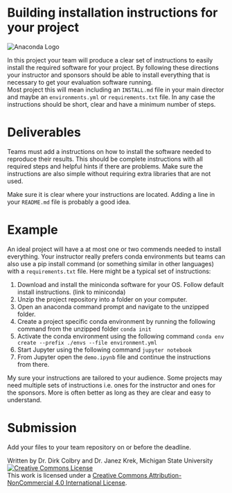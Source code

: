# Building installation instructions for your project

![Anaconda Logo](https://optimise2.assets-servd.host/voracious-blesbok/production/anaconda-meta.jpg?w=1200&h=630&q=82&auto=format&fit=clip&dm=1632326952&s=2b336a00fa13405f84ce2f5b74e21fee)

In this project your team will produce a clear set of instructions to easily install the required software for your project.  By following these directions your instructor and sponsors should be able to install everything that is necessary to get your evaluation software running.  
Most project this will mean including an ```INSTALL.md``` file in your main director and maybe an ```environments.yml``` or ```requirements.txt``` file.  In any case the instructions should be short, clear and have a minimum number of steps.  


# Deliverables 

Teams must add a instructions on how to install the software needed to reproduce their results. This should be complete instructions with all required steps and helpful hints if there are problems. Make sure the instructions are also simple without requiring extra libraries that are not used. 

Make sure it is clear where your instructions are located.  Adding a line in your ```README.md``` file is probably a good idea.

# Example

An ideal project will have a at most one or two commends needed to install everything.  Your instructor really prefers conda environments but teams can also use a pip install command (or something similar in other languages) with a ```requirements.txt``` file.  Here might be a typical set of instructions:

1. Download and install the miniconda software for your OS. Follow default install instructions. (link to miniconda)
2. Unzip the project repository into a folder on your computer.
3. Open an anaconda command prompt and navigate to the unzipped folder.  
4. Create a project specific conda environment by running the following command from the unzipped folder ```conda init```
5. Activate the conda environment using the following command ```conda env create --prefix ./envs --file environment.yml```
6. Start Jupyter using the following command ```jupyter notebook```
7. From Jupyter open the ```demo.ipynb``` file and continue the instructions from there.

My sure your instructions are tailored to your audience.  Some projects may need multiple sets of instructions i.e. ones for the instructor and ones for the sponsors.  More is often better as long as they are clear and easy to understand. 

# Submission

Add your files to your team repository on or before the deadline.  

Written by Dr. Dirk Colbry and Dr. Janez Krek, Michigan State University
<a rel="license" href="http://creativecommons.org/licenses/by-nc/4.0/"><img alt="Creative Commons License" style="border-width:0" src="https://i.creativecommons.org/l/by-nc/4.0/88x31.png" /></a><br />This work is licensed under a <a rel="license" href="http://creativecommons.org/licenses/by-nc/4.0/">Creative Commons Attribution-NonCommercial 4.0 International License</a>.
